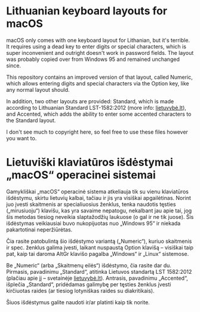 # Lithuanian keyboard layouts for macOS

macOS only comes with one keyboard layout for Lithanian, but it's terrible.
It requires using a dead key to enter digits or special characters, which is
super inconvenient and outright doesn't work in password fields. The layout
was probably copied over from Windows 95 and remained unchanged since.

This repository contains an improved version of that layout, called Numeric,
which allows entering digits and special characters via the Option key, like
any normal layout should.

In addition, two other layouts are provided: Standard, which is made according
to Lithuanian Standard LST-1582:2012 (more info: [lietuvybė.lt](http://xn--lietuvyb-ceb.lt/standartai/klaviat%C5%ABros-i%C5%A1d%C4%97stymai/)),
and Accented, which adds the ability to enter some accented characters to the
Standard layout.

I don't see much to copyright here, so feel free to use these files however
you want to.

# Lietuviški klaviatūros išdėstymai „macOS“ operacinei sistemai

Gamykliškai „macOS“ operacinė sistema atkeliauja tik su vienu klaviatūros
išdėstymu, skirtu lietuvių kalbai, tačiau ir jis yra visiškai apgailėtinas.
Norint juo įvesti skaitmenis ar specialiuosius ženklus, tenka naudotis
tęsties („mirusiuoju“) klavišu, kas yra savaime nepatogu, nekalbant jau apie
tai, jog šis metodas tiesiog neveikia slaptažodžių laukuose (o gal ir ne tik
juose). Šis išdėstymas veikiausiai buvo nukopijuotas nuo „Windows 95“ ir
niekada pakartotinai neperžiūrėtas.

Čia rasite patobulintą šio išdėstymo variantą („Numeric“), kuriuo skaitmenis
ir spec. ženklus galima įvesti, laikant nuspaustą Option klavišą – visiškai
taip pat, kaip tai daroma AltGr klavišo pagalba „Windows“ ir „Linux“ sistemose.

Be „Numeric“ (arba „Skaitmenų eilės“) išdėstymo, čia rasite dar du. Pirmasis,
pavadinimu „Standard“, atitinka Lietuvos standartą LST 1582:2012 (plačiau
apie jį – svetainėje [lietuvybė.lt](http://xn--lietuvyb-ceb.lt/standartai/klaviat%C5%ABros-i%C5%A1d%C4%97stymai/)). Antrasis, pavadinimu
„Accented“, išplečia „Standard“, pridėdamas galimybę per tęsties ženklus
įvesti kirčiuotas raides (ar tiesiog lotyniškas raides su diakritikais).

Šiuos išdėstymus galite naudoti ir/ar platinti kaip tik norite.

